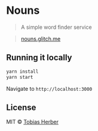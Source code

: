 # Nouns

 > A simple word finder service
 
 > [nouns.glitch.me](https://nouns.glitch.me/)
 
## Running it locally

```bash
yarn install
yarn start
```

Navigate to `http://localhost:3000`

## License

MIT © [Tobias Herber](http://tobihrbr.com)